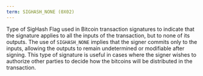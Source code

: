 ```yaml
---
term: SIGHASH_NONE (0X02)
---
```


Type of SigHash Flag used in Bitcoin transaction signatures to indicate that the signature applies to all the inputs of the transaction, but to none of its outputs. The use of `SIGHASH_NONE` implies that the signer commits only to the inputs, allowing the outputs to remain undetermined or modifiable after signing. This type of signature is useful in cases where the signer wishes to authorize other parties to decide how the bitcoins will be distributed in the transaction.